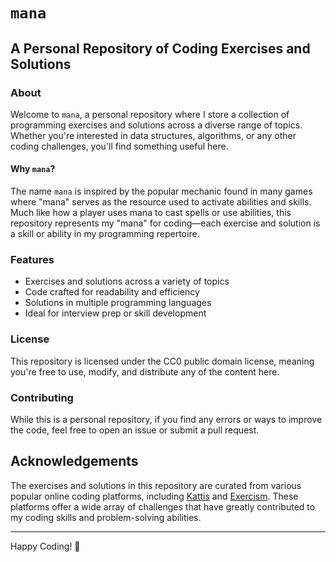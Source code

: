 # `mana`

## A Personal Repository of Coding Exercises and Solutions

### About

Welcome to `mana`, a personal repository where I store a collection of programming exercises and solutions across a diverse range of topics. Whether you're interested in data structures, algorithms, or any other coding challenges, you'll find something useful here.

#### Why `mana`?

The name `mana` is inspired by the popular mechanic found in many games where "mana" serves as the resource used to activate abilities and skills. Much like how a player uses mana to cast spells or use abilities, this repository represents my "mana" for coding—each exercise and solution is a skill or ability in my programming repertoire.

### Features

- Exercises and solutions across a variety of topics
- Code crafted for readability and efficiency
- Solutions in multiple programming languages
- Ideal for interview prep or skill development

### License

This repository is licensed under the CC0 public domain license, meaning you're free to use, modify, and distribute any of the content here.

### Contributing

While this is a personal repository, if you find any errors or ways to improve the code, feel free to open an issue or submit a pull request.

## Acknowledgements

The exercises and solutions in this repository are curated from various popular online coding platforms, including [Kattis](https://open.kattis.com/) and [Exercism](https://exercism.org/). These platforms offer a wide array of challenges that have greatly contributed to my coding skills and problem-solving abilities.

---

Happy Coding! 🌟
